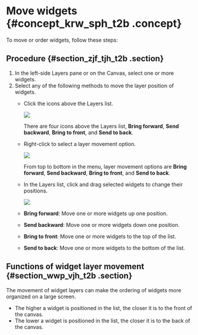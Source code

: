 # Move widgets {#concept_krw_sph_t2b .concept}

To move or order widgets, follow these steps:

## Procedure {#section_zjf_tjh_t2b .section}

1.  In the left-side Layers pane or on the Canvas, select one or more widgets.
2.  Select any of the following methods to move the layer position of widgets.
    -   Click the icons above the Layers list.

        ![](images/9228_en-US.gif)

        There are four icons above the Layers list, **Bring forward**, **Send backward**, **Bring to front**, and **Send to back**.

    -   Right-click to select a layer movement option.

        ![](images/9242_en-US.gif)

        From top to bottom in the menu, layer movement options are **Bring forward**, **Send backward**, **Bring to front**, and **Send to back**.

    -   In the Layers list, click and drag selected widgets to change their positions.

        ![](images/9392_en-US.gif)

    -   **Bring forward**: Move one or more widgets up one position.
    -   **Send backward**: Move one or more widgets down one position.
    -   **Bring to front**: Move one or more widgets to the top of the list.
    -   **Send to back**: Move one or more widgets to the bottom of the list.

## Functions of widget layer movement {#section_wwp_vjh_t2b .section}

The movement of widget layers can make the ordering of widgets more organized on a large screen.

-   The higher a widget is positioned in the list, the closer it is to the front of the canvas.
-   The lower a widget is positioned in the list, the closer it is to the back of the canvas.

